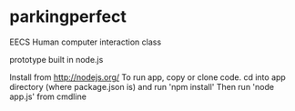 parkingperfect
==============

EECS Human computer interaction class

prototype built in node.js

Install from http://nodejs.org/
To run app, copy or clone code.
cd into app directory (where package.json is) and run 'npm install'
Then run 'node app.js' from cmdline
